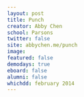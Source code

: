 ```yaml
---
layout: post
title: Punch
creator: Abby Chen
school: Parsons
twitter: false
site: abbychen.me/punch
image:
featured: false
demodays: true
eboard: false
alumni: false
whichdd: february 2014
---
```


